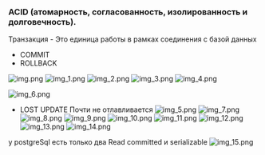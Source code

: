 ### ACID (атомарность, согласованность, изолированность и долговечность).

Транзакция - Это единица работы в рамках соединения с базой данных

- COMMIT
- ROLLBACK

![img.png](img.png)
![img_1.png](img_1.png)
![img_2.png](img_2.png)
![img_3.png](img_3.png)
![img_4.png](img_4.png)

![img_6.png](img_6.png)

- LOST UPDATЕ Почти не отлавливается
  ![img_5.png](img_5.png)
  ![img_7.png](img_7.png)
  ![img_8.png](img_8.png)
  ![img_9.png](img_9.png)
  ![img_10.png](img_10.png)
  ![img_11.png](img_11.png)
  ![img_12.png](img_12.png)
  ![img_13.png](img_13.png)
  ![img_14.png](img_14.png)

у postgreSql есть только два Read committed и serializable
![img_15.png](img_15.png)
